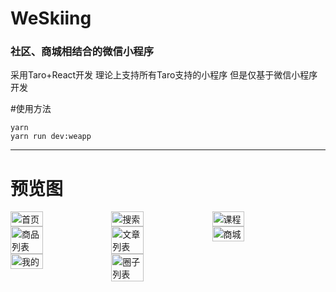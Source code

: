 # WeSkiing

### 社区、商城相结合的微信小程序

采用Taro+React开发
理论上支持所有Taro支持的小程序
但是仅基于微信小程序开发

#使用方法
~~~
yarn
yarn run dev:weapp
~~~

***

# 预览图

<div style='display: flex;flex-wrap: wrap;'>
<img src='https://github.com/ZeroY-Code/WeSkiing/blob/master/img/1.jpg' alt='首页' width='32%' />
<img src='https://github.com/ZeroY-Code/WeSkiing/blob/master/img/2.png' alt='搜索' width='32%' />
<img src='https://github.com/ZeroY-Code/WeSkiing/blob/master/img/3.jpg' alt='课程' width='32%' />
<img src='https://github.com/ZeroY-Code/WeSkiing/blob/master/img/4.jpg' alt='商品列表' width='32%' />
<img src='https://github.com/ZeroY-Code/WeSkiing/blob/master/img/5.jpg' alt='文章列表' width='32%' />
<img src='https://github.com/ZeroY-Code/WeSkiing/blob/master/img/6.jpg' alt='商城' width='32%' />
<img src='https://github.com/ZeroY-Code/WeSkiing/blob/master/img/7.jpg' alt='我的' width='32%' />
<img src='https://github.com/ZeroY-Code/WeSkiing/blob/master/img/8.jpg' alt='圈子列表' width='32%' />

</div>

